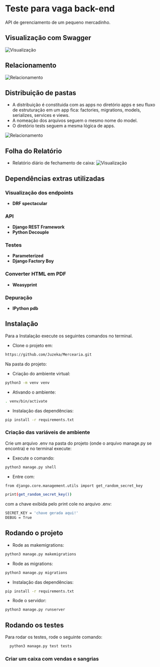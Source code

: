 
# Teste para vaga back-end

API de gerenciamento de um pequeno mercadinho.

## Visualização com Swagger
![Visualização](https://raw.githubusercontent.com/Juzeka/Mercearia/master/swagger.png?token=GHSAT0AAAAAABZ6NJEL5AUQAZNF5XGKVPCQY6OO4TA)
## Relacionamento

![Relacionamento](https://raw.githubusercontent.com/Juzeka/Mercearia/master/relacionamento.png?token=GHSAT0AAAAAABZ6NJEL56VAMTTOOPC7UDAEY6OO5EA)


## Distribuição de pastas

- A distribuição é constituida com as apps no diretório apps e seu fluxo de estruturação em um app fica: factories, migrations, models, serializes, services e views.
- A nomeação dos arquivos seguem o mesmo nome do model.
- O diretório tests seguem a mesma lógica de apps.

![Relacionamento](https://raw.githubusercontent.com/Juzeka/Mercearia/master/ordenacao.png?token=GHSAT0AAAAAABZ6NJEK3LCZYYXWSA2SUSKUY6OPM4A)

## Folha do Relatório 
- Relatório diário de fechamento de caixa:
![Visualização](https://raw.githubusercontent.com/Juzeka/Mercearia/master/relatorio.png?token=GHSAT0AAAAAABZ6NJELY4JUX4QO5JH2Q7IKY6OQAQA)
## Dependências extras utilizadas

### Visualização dos endpoints
- **DRF spectacular**
### API
- **Django REST Framework**
- **Python Decouple**
### Testes
- **Parameterized**
- **Django Factory Boy**
### Converter HTML em PDF
- **Weasyprint**
### Depuração
- **IPython pdb**
###

## Instalação

Para a Instalação execute os seguintes comandos no terminal.

- Clone o projeto em:
```bash
https://github.com/Juzeka/Mercearia.git
```
Na pasta do projeto:
- Criação do ambiente virtual:
```bash
python3 -m venv venv
```
- Ativando o ambiente:
```bash
. venv/bin/activate
```

- Instalação das dependências:
```bash
pip install -r requirements.txt
```

### Criação das variáveis de ambiente
Crie um arquivo .env na pasta do projeto (onde o arquivo manage.py se encontra) e no terminal execute:

- Execute o comando:
```bash
python3 manage.py shell
```

- Entre com:    
```bash
from django.core.management.utils import get_random_secret_key

print(get_random_secret_key())
```
com a chave exibida pelo print cole no arquivo .env:
```bash
SECRET_KEY = 'chave gerada aqui!'
DEBUG = True
```


## Rodando o projeto

- Rode as makemigrations:
```bash
python3 manage.py makemigrations
```
- Rode as migrations:
```bash
python3 manage.py migrations
```
- Instalação das dependências:
```bash
pip install -r requirements.txt
```
- Rode o servidor:
```bash
python3 manage.py runserver
```
## Rodando os testes

Para rodar os testes, rode o seguinte comando:

```bash
  python3 manage.py test tests
```
### Criar um caixa com vendas e sangrias
